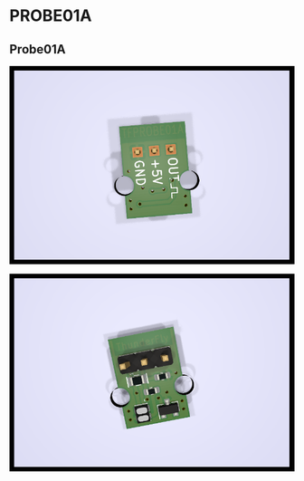

<!--- Name:PROBE01A: --->
# PROBE01A

<!--- LongName --->
## Probe01A
<!--- ELongName ---> 

<!--- Lead --->

<!--- ELead ---> 


![Top view on PROBE01A](/doc/img/TFPROBE01A_top_big.png)

![Bottom view on PROBE01A](/doc/img/TFPROBE01A_bot_big.png)
